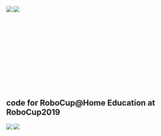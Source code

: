 <a href="https://github.com/anuraghazra/github-readme-stats">
  <img align="left" src="https://github-readme-stats.vercel.app/api?username=nakano16180&count_private=true&show_icons=true" />
</a>
<a href="https://github.com/anuraghazra/github-readme-stats">
  <img align="left" src="https://github-readme-stats.vercel.app/api/top-langs/?username=nakano16180" />
</a>

<br><br><br><br><br><br><br><br><br><br><br><br>

## code for RoboCup@Home Education at RoboCup2019

<a href="https://github.com/nakano16180/rosnodejs_sample">
  <img align="left" src="https://github-readme-stats.vercel.app/api/pin/?username=nakano16180&repo=rosnodejs_sample" />
</a>
<a href="https://github.com/rionehome/voice_visualizer">
  <img align="left" src="https://github-readme-stats.vercel.app/api/pin/?username=rionehome&repo=voice_visualizer" />
</a>

<br><br><br><br><br><br><br><br>
<!--
**nakano16180/nakano16180** is a ✨ _special_ ✨ repository because its `README.md` (this file) appears on your GitHub profile.

Here are some ideas to get you started:

- 🔭 I’m currently working on ...
- 🌱 I’m currently learning ...
- 👯 I’m looking to collaborate on ...
- 🤔 I’m looking for help with ...
- 💬 Ask me about ...
- 📫 How to reach me: ...
- 😄 Pronouns: ...
- ⚡ Fun fact: ...
-->

